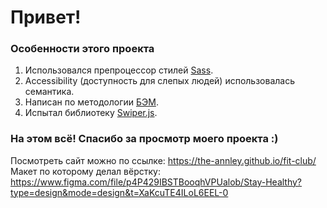 # Привет!
### Особенности этого проекта
1. Использовался препроцессор стилей [Sass](https://sass-lang.com/).
2. Accessibility (доступность для слепых людей) использовалась семантика.
3. Написан по методологии [БЭМ](https://ru.bem.info/methodology/).
4. Испытал библиотеку [Swiper.js](https://swiperjs.com/).
### На этом всё! Спасибо за просмотр моего проекта :)
Посмотреть сайт можно по ссылке: https://the-annley.github.io/fit-club/
Макет по которому делал вёрстку: https://www.figma.com/file/p4P429IBSTBooqhVPUalob/Stay-Healthy?type=design&mode=design&t=XaKcuTE4ILoL6EEL-0
